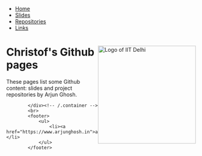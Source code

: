 <!DOCTYPE html>
<html><head>

</head>
<body>
			<nav>
	    		<ul>
	        		<li><a href="http://argentenum.github.io/">Home</a></li>
		        	<li><a href="http://argentenum.github.io/slides">Slides</a></li>
	        		<li><a href="http://argentenum.github.io/repos">Repositories</a></li>
	        		<li><a href="http://argentenum.github.io/links">Links</a></li>
	    		</ul>
			</nav>
			<div class="container">
			<img src="https://w7.pngwing.com/pngs/253/323/png-transparent-indian-institute-of-technology-delhi-indian-institute-of-technology-madras-indian-institute-of-technology-bombay-sardar-vallabhbhai-national-institute-of-technology-surat-indian-institutes.png" alt="Logo of IIT Delhi" style="width:260px;float:right;float:top;">
			<div class="blurb">
	<h1>Christof's Github pages</h1>
	<p>These pages list some Github content: slides and project repositories by Arjun Ghosh.</p>
</div><!-- /.blurb -->

			
			</div><!-- /.container -->
			<br>
			<footer>
	    		<ul>
	        		<li><a href="https://www.arjunghosh.in">arjunghosh.in</a></li>
				</ul>
			</footer>

